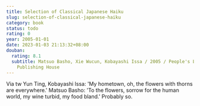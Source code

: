 ```yaml
---
title: Selection of Classical Japanese Haiku
slug: selection-of-classical-japanese-haiku
category: book
status: todo
rating: 0
year: 2005-01-01
date: 2023-01-03 21:13:32+08:00
douban:
  rating: 8.1
  subtitle: Matsuo Basho, Xie Wucun, Kobayashi Issa / 2005 / People's Literature
    Publishing House
---
```


Via tw Yun Ting, Kobayashi Issa: 'My hometown, oh, the flowers with thorns are everywhere.' Matsuo Basho: 'To the flowers, sorrow for the human world, my wine turbid, my food bland.' Probably so.
